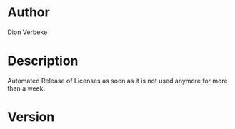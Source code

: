 Author
======
Dion Verbeke

Description
===========
Automated Release of Licenses as soon as it is not used anymore for more than a week.

Version
=======